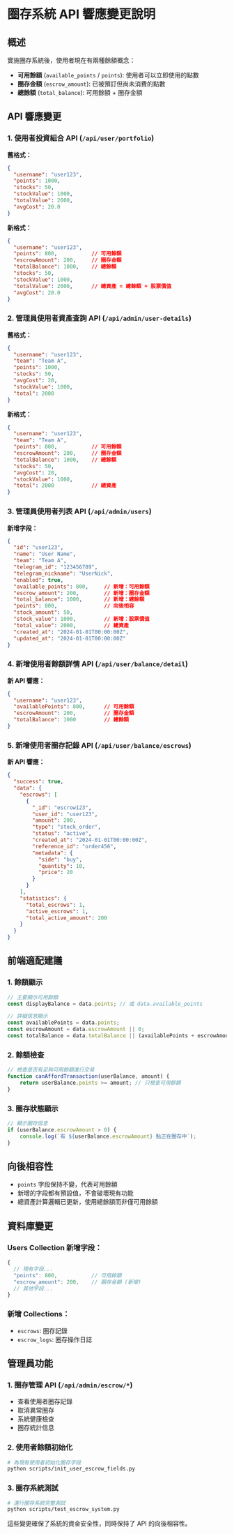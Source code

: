 # 圈存系統 API 響應變更說明

## 概述

實施圈存系統後，使用者現在有兩種餘額概念：
- **可用餘額** (`available_points` / `points`): 使用者可以立即使用的點數
- **圈存金額** (`escrow_amount`): 已被預訂但尚未消費的點數
- **總餘額** (`total_balance`): 可用餘額 + 圈存金額

## API 響應變更

### 1. 使用者投資組合 API (`/api/user/portfolio`)

**舊格式：**
```json
{
  "username": "user123",
  "points": 1000,
  "stocks": 50,
  "stockValue": 1000,
  "totalValue": 2000,
  "avgCost": 20.0
}
```

**新格式：**
```json
{
  "username": "user123",
  "points": 800,           // 可用餘額
  "escrowAmount": 200,     // 圈存金額
  "totalBalance": 1000,    // 總餘額
  "stocks": 50,
  "stockValue": 1000,
  "totalValue": 2000,      // 總資產 = 總餘額 + 股票價值
  "avgCost": 20.0
}
```

### 2. 管理員使用者資產查詢 API (`/api/admin/user-details`)

**舊格式：**
```json
{
  "username": "user123",
  "team": "Team A",
  "points": 1000,
  "stocks": 50,
  "avgCost": 20,
  "stockValue": 1000,
  "total": 2000
}
```

**新格式：**
```json
{
  "username": "user123",
  "team": "Team A",
  "points": 800,           // 可用餘額
  "escrowAmount": 200,     // 圈存金額
  "totalBalance": 1000,    // 總餘額
  "stocks": 50,
  "avgCost": 20,
  "stockValue": 1000,
  "total": 2000            // 總資產
}
```

### 3. 管理員使用者列表 API (`/api/admin/users`)

**新增字段：**
```json
{
  "id": "user123",
  "name": "User Name",
  "team": "Team A",
  "telegram_id": "123456789",
  "telegram_nickname": "UserNick",
  "enabled": true,
  "available_points": 800,     // 新增：可用餘額
  "escrow_amount": 200,        // 新增：圈存金額
  "total_balance": 1000,       // 新增：總餘額
  "points": 800,               // 向後相容
  "stock_amount": 50,
  "stock_value": 1000,         // 新增：股票價值
  "total_value": 2000,         // 總資產
  "created_at": "2024-01-01T00:00:00Z",
  "updated_at": "2024-01-01T00:00:00Z"
}
```

### 4. 新增使用者餘額詳情 API (`/api/user/balance/detail`)

**新 API 響應：**
```json
{
  "username": "user123",
  "availablePoints": 800,      // 可用餘額
  "escrowAmount": 200,         // 圈存金額
  "totalBalance": 1000         // 總餘額
}
```

### 5. 新增使用者圈存記錄 API (`/api/user/balance/escrows`)

**新 API 響應：**
```json
{
  "success": true,
  "data": {
    "escrows": [
      {
        "_id": "escrow123",
        "user_id": "user123",
        "amount": 200,
        "type": "stock_order",
        "status": "active",
        "created_at": "2024-01-01T00:00:00Z",
        "reference_id": "order456",
        "metadata": {
          "side": "buy",
          "quantity": 10,
          "price": 20
        }
      }
    ],
    "statistics": {
      "total_escrows": 1,
      "active_escrows": 1,
      "total_active_amount": 200
    }
  }
}
```

## 前端適配建議

### 1. 餘額顯示
```javascript
// 主要顯示可用餘額
const displayBalance = data.points; // 或 data.available_points

// 詳細信息顯示
const availablePoints = data.points;
const escrowAmount = data.escrowAmount || 0;
const totalBalance = data.totalBalance || (availablePoints + escrowAmount);
```

### 2. 餘額檢查
```javascript
// 檢查是否有足夠可用餘額進行交易
function canAffordTransaction(userBalance, amount) {
    return userBalance.points >= amount; // 只檢查可用餘額
}
```

### 3. 圈存狀態顯示
```javascript
// 顯示圈存信息
if (userBalance.escrowAmount > 0) {
    console.log(`有 ${userBalance.escrowAmount} 點正在圈存中`);
}
```

## 向後相容性

- `points` 字段保持不變，代表可用餘額
- 新增的字段都有預設值，不會破壞現有功能
- 總資產計算邏輯已更新，使用總餘額而非僅可用餘額

## 資料庫變更

### Users Collection 新增字段：
```javascript
{
  // 現有字段...
  "points": 800,           // 可用餘額
  "escrow_amount": 200,    // 圈存金額 (新增)
  // 其他字段...
}
```

### 新增 Collections：
- `escrows`: 圈存記錄
- `escrow_logs`: 圈存操作日誌

## 管理員功能

### 1. 圈存管理 API (`/api/admin/escrow/*`)
- 查看使用者圈存記錄
- 取消異常圈存
- 系統健康檢查
- 圈存統計信息

### 2. 使用者餘額初始化
```bash
# 為現有使用者初始化圈存字段
python scripts/init_user_escrow_fields.py
```

### 3. 圈存系統測試
```bash
# 運行圈存系統完整測試
python scripts/test_escrow_system.py
```

這些變更確保了系統的資金安全性，同時保持了 API 的向後相容性。